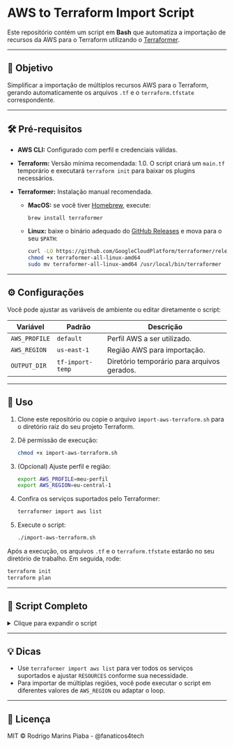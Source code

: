 # AWS to Terraform Import Script

Este repositório contém um script em **Bash** que automatiza a importação de recursos da AWS para o Terraform utilizando o [Terraformer](https://github.com/GoogleCloudPlatform/terraformer).

---

## 🎯 Objetivo

Simplificar a importação de múltiplos recursos AWS para o Terraform, gerando automaticamente os arquivos `.tf` e o `terraform.tfstate` correspondente.

---

## 🛠️ Pré-requisitos

* **AWS CLI:** Configurado com perfil e credenciais válidas.
* **Terraform:** Versão mínima recomendada: 1.0. O script criará um `main.tf` temporário e executará `terraform init` para baixar os plugins necessários.
* **Terraformer:** Instalação manual recomendada.

  * **MacOS:** se você tiver [Homebrew](https://brew.sh/), execute:

    ```bash
    brew install terraformer
    ```
  * **Linux:** baixe o binário adequado do [GitHub Releases](https://github.com/GoogleCloudPlatform/terraformer/releases) e mova para o seu `$PATH`:

    ```bash
    curl -LO https://github.com/GoogleCloudPlatform/terraformer/releases/download/<versão>/terraformer-all-linux-amd64
    chmod +x terraformer-all-linux-amd64
    sudo mv terraformer-all-linux-amd64 /usr/local/bin/terraformer
    ```

---

## ⚙️ Configurações

Você pode ajustar as variáveis de ambiente ou editar diretamente o script:

| Variável      | Padrão           | Descrição                                   |
| ------------- | ---------------- | ------------------------------------------- |
| `AWS_PROFILE` | `default`        | Perfil AWS a ser utilizado.                 |
| `AWS_REGION`  | `us-east-1`      | Região AWS para importação.                 |
| `OUTPUT_DIR`  | `tf-import-temp` | Diretório temporário para arquivos gerados. |

---

## 🚀 Uso

1. Clone este repositório ou copie o arquivo `import-aws-terraform.sh` para o diretório raiz do seu projeto Terraform.

2. Dê permissão de execução:

   ```bash
   chmod +x import-aws-terraform.sh
   ```

3. (Opcional) Ajuste perfil e região:

   ```bash
   export AWS_PROFILE=meu-perfil
   export AWS_REGION=eu-central-1
   ```

4. Confira os serviços suportados pelo Terraformer:

   ```bash
   terraformer import aws list
   ```

5. Execute o script:

   ```bash
   ./import-aws-terraform.sh
   ```

Após a execução, os arquivos `.tf` e o `terraform.tfstate` estarão no seu diretório de trabalho. Em seguida, rode:

```bash
terraform init
terraform plan
```

---

## 📝 Script Completo

<details>
<summary>Clique para expandir o script</summary>

```bash
#!/usr/bin/env bash
set -euo pipefail

# -------------------------------------------------------
# Configurações (pode sobrescrever via variável de ambiente)
# -------------------------------------------------------
AWS_PROFILE=${AWS_PROFILE:-default}
AWS_REGION=${AWS_REGION:-us-east-1}
OUTPUT_DIR=${OUTPUT_DIR:-tf-import-temp}
WORK_DIR=$(pwd)

# -------------------------------------------------------
# Lista de serviços AWS para importar (ajuste conforme necessário)
# Use 'terraformer import aws list' para ver todos os serviços suportados
# -------------------------------------------------------
RESOURCES=(
  "ec2"
  "s3"
  "rds"
  "iam"
)

# -------------------------------------------------------
# Checagem de pré-requisitos
# -------------------------------------------------------
command -v aws >/dev/null 2>&1 || { echo "❌ AWS CLI não encontrada. Instale e configure antes."; exit 1; }
command -v terraform >/dev/null 2>&1 || { echo "❌ Terraform não encontrado. Instale antes."; exit 1; }
command -v terraformer >/dev/null 2>&1 || { echo "❌ Terraformer não encontrado. Instale-o manualmente conforme README."; exit 1; }

# -------------------------------------------------------
# Preparar diretório temporário e inicializar Terraform
# -------------------------------------------------------
rm -rf "${WORK_DIR}/${OUTPUT_DIR}"
mkdir -p "${WORK_DIR}/${OUTPUT_DIR}"
cd "${WORK_DIR}/${OUTPUT_DIR}"

# Criar main.tf temporário para baixar o provider AWS
echo "terraform {" > main.tf
cat <<EOF >> main.tf
  required_providers {
    aws = {
      source  = "hashicorp/aws"
      version = "~> 4.0"
    }
  }
}

provider "aws" {
  region  = "${AWS_REGION}"
  profile = "${AWS_PROFILE}"
}
EOF

echo "🚀 Inicializando Terraform para baixar provider AWS..."
terraform init -upgrade -input=false -no-color

# -------------------------------------------------------
# Importar cada serviço com Terraformer
# -------------------------------------------------------
for service in "${RESOURCES[@]}"; do
  echo "🚀 Importando serviço: ${service}..."
  terraformer import aws \
    --resources="${service}" \
    --regions="${AWS_REGION}" \
    --profile="${AWS_PROFILE}" \
    --connect=true \
    --output="$(pwd)" || echo "⚠️ Falha ao importar ${service}, pulando."
done

# -------------------------------------------------------
# Mover .tf e state para o diretório do projeto
# -------------------------------------------------------
echo "📦 Movendo arquivos gerados para: ${WORK_DIR}"
if compgen -G "aws/*.tf" > /dev/null; then
  mv aws/*.tf "${WORK_DIR}/"
  mv aws/terraform.tfstate* "${WORK_DIR}/"
else
  echo "⚠️ Nenhum arquivo .tf gerado." 
fi

# Limpa temporários
echo "✅ Importação concluída!"
rm -rf aws
rm main.tf
rm .terraform.lock.hcl 2>/dev/null || true
rm -rf .terraform
cd "${WORK_DIR}"

echo "👉 Agora:
     terraform init
     terraform plan"
```

</details>

---

## 💡 Dicas

* Use `terraformer import aws list` para ver todos os serviços suportados e ajustar `RESOURCES` conforme sua necessidade.
* Para importar de múltiplas regiões, você pode executar o script em diferentes valores de `AWS_REGION` ou adaptar o loop.

---

## 📄 Licença

MIT © Rodrigo Marins Piaba - @fanaticos4tech
